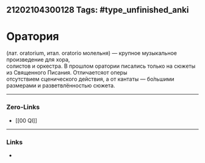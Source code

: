 21202104300128
Tags: #type_unfinished_anki
---
# Оратория

(лат. oratorium, итал. oratorio молельня) — крупное музыкальное произведение для хора, <br>солистов и оркестра. В прошлом оратории писались только на сюжеты из Священного Писания. Отличаетсяот оперы <br>отсутствием сценического действия, а от кантаты — бо́льшими размерами и разветвлённостью сюжета.

---
### Zero-Links
- [[00 QI]]
---
### Links
-